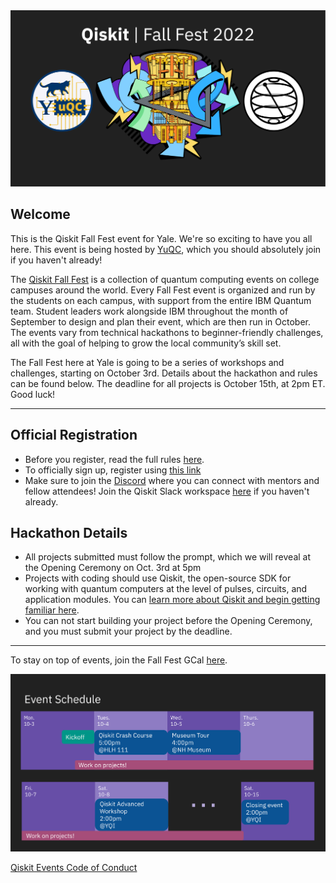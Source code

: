 <img src="https://github.com/yaleqc/qiskit-fallfest-2022/blob/main/fallfest.png?raw=true" alt="Welcome to YuQC x Qiskit Fall Fest!"/>

## Welcome
This is the Qiskit Fall Fest event for Yale. We're so exciting to have you all here. This event is being hosted by [YuQC](https://yaleqc.com/), which you should absolutely join if you haven't already!

The [Qiskit Fall Fest](https://medium.com/qiskit/introducing-the-qiskit-fall-fest-feb8456b557) is a collection of quantum computing events on college campuses around the world. Every Fall Fest event is organized and run by the students on each campus, with support from the entire IBM Quantum team. Student leaders work alongside IBM throughout the month of September to design and plan their event, which are then run in October. The events vary from technical hackathons to beginner-friendly challenges, all with the goal of helping to grow the local community’s skill set.

The Fall Fest here at Yale is going to be a series of workshops and challenges, starting on October 3rd. Details about the hackathon and rules can be found below. The deadline for all projects is October 15th, at 2pm ET. Good luck!

--------------------------------
## Official Registration
- Before you register, read the full rules [here](https://github.com/yaleqc/qiskit-fallfest-2022/blob/main/RULES.md). 
- To officially sign up, register using [this link](https://forms.gle/C7LccmMHWyt1CETD7)
- Make sure to join the [Discord](https://discord.gg/q29q8Dn9) where you can connect with mentors and fellow attendees! Join the Qiskit Slack workspace [here](https://ibm.co/joinqiskitslack) if you haven't already. 

## Hackathon Details
- All projects submitted must follow the prompt, which we will reveal at the Opening Ceremony on Oct. 3rd at 5pm
- Projects with coding should use Qiskit, the open-source SDK for working with quantum computers at the level of pulses, circuits, and application modules. You can [learn more about Qiskit and begin getting familiar here](https://qiskit.org/learn/).
- You can not start building your project before the Opening Ceremony, and you must submit your project by the deadline.


--------------------------------

To stay on top of events, join the Fall Fest GCal [here](https://calendar.google.com/calendar/u/1?cid=OTM4MjY4YmJkZGU4ODQ3MzQ1N2UyNGFiZmVmZDBkOGE0M2NhNzhiOGY0Zjc5N2E2YjVmY2RmMGZhN2Q5ZTU3M0Bncm91cC5jYWxlbmRhci5nb29nbGUuY29t). 

<img src="https://github.com/yaleqc/qiskit-fallfest-2022/blob/main/eventschedule.png?raw=true" ref="Event Schedule"> 


<br>

[Qiskit Events Code of Conduct](https://github.com/yaleqc/qiskit-fallfest-2022/blob/main/CODE_OF_CONDUCT.md)
